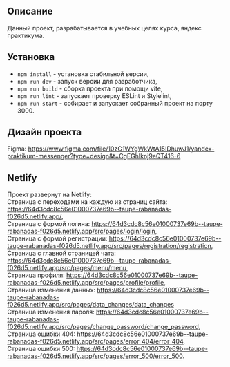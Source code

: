 ## Описание

Данный проект, разрабатывается в учебных целях курса, яндекс практикума.

## Установка

- `npm install` - установка стабильной версии,
- `npm run dev` - запуск версии для разработчика,
- `npm run build` - сборка проекта при помощи vite,
- `npm run lint` - запускает проверку ESLint и Stylelint,
- `npm run start` - собирает и запускает собранный проект на порту 3000.

## Дизайн проекта

Figma: https://www.figma.com/file/10zG1WYgWkWtA15IDhuwJ1/yandex-praktikum-messenger?type=design&t=CgFGhIknj9eQT416-6

## Netlify

Проект развернут на Netlify: 
<br/>
Страница с переходами на каждую из страниц сайта: https://64d3cdc8c56e01000737e69b--taupe-rabanadas-f026d5.netlify.app/,
<br/>
Страница с формой логина: https://64d3cdc8c56e01000737e69b--taupe-rabanadas-f026d5.netlify.app/src/pages/login/login,
<br/>
Страница с формой регистрации: https://64d3cdc8c56e01000737e69b--taupe-rabanadas-f026d5.netlify.app/src/pages/registration/registration,
<br/>
Страница с главной страницей чата: https://64d3cdc8c56e01000737e69b--taupe-rabanadas-f026d5.netlify.app/src/pages/menu/menu,
<br/>
Страница профиля: https://64d3cdc8c56e01000737e69b--taupe-rabanadas-f026d5.netlify.app/src/pages/profile/profile,
<br/>
Страница изменения данных: https://64d3cdc8c56e01000737e69b--taupe-rabanadas-f026d5.netlify.app/src/pages/data_changes/data_changes
<br/>
Страница изменения пароля: https://64d3cdc8c56e01000737e69b--taupe-rabanadas-f026d5.netlify.app/src/pages/change_password/change_password,
<br/>
Страница ошибки 404: https://64d3cdc8c56e01000737e69b--taupe-rabanadas-f026d5.netlify.app/src/pages/error_404/error_404,
<br/>
Страница ошибки 500: https://64d3cdc8c56e01000737e69b--taupe-rabanadas-f026d5.netlify.app/src/pages/error_500/error_500.
